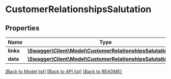 # CustomerRelationshipsSalutation

## Properties
Name | Type | Description | Notes
------------ | ------------- | ------------- | -------------
**links** | [**\Swagger\Client\Model\CustomerRelationshipsSalutationLinks**](CustomerRelationshipsSalutationLinks.md) |  | [optional] 
**data** | [**\Swagger\Client\Model\CustomerRelationshipsSalutationData**](CustomerRelationshipsSalutationData.md) |  | [optional] 

[[Back to Model list]](../../README.md#documentation-for-models) [[Back to API list]](../../README.md#documentation-for-api-endpoints) [[Back to README]](../../README.md)

